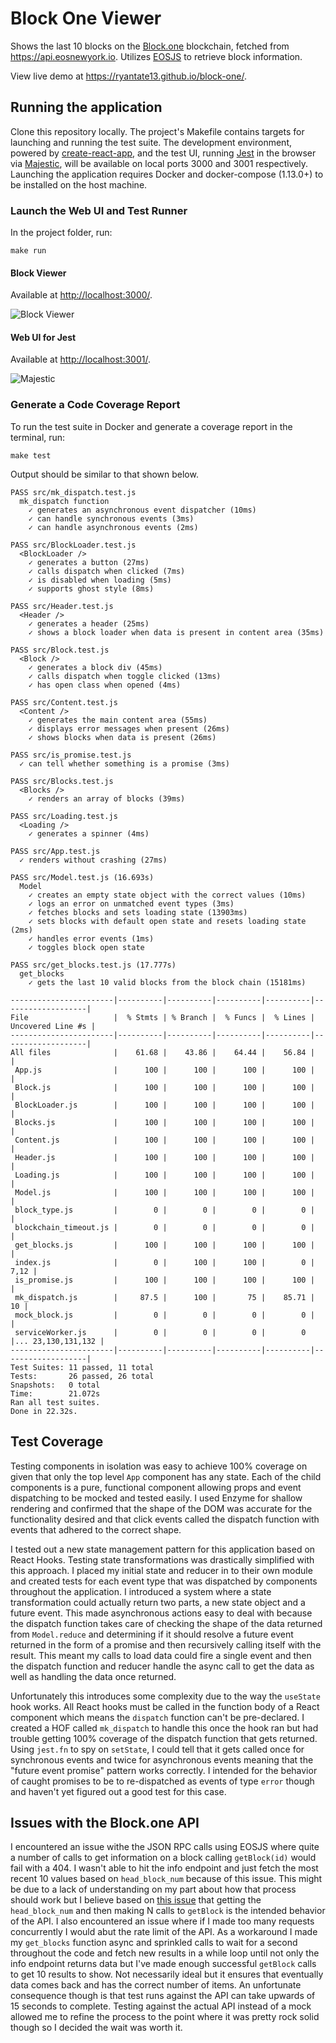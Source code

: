 # Block One Viewer

Shows the last 10 blocks on the [Block.one](https://block.one/) blockchain, fetched from <https://api.eosnewyork.io>. Utilizes [EOSJS](https://github.com/EOSIO/eosjs) to retrieve block information.

View live demo at <https://ryantate13.github.io/block-one/>.

## Running the application

Clone this repository locally. The project's Makefile contains targets for launching and running the test suite. The development environment, powered by [create-react-app](https://github.com/facebook/create-react-app), and the test UI, running [Jest](https://github.com/facebook/jest) in the browser via [Majestic](https://github.com/Raathigesh/majestic), will be available on local ports 3000 and 3001 respectively. Launching the application requires Docker and docker-compose (1.13.0+) to be installed on the host machine.

### Launch the Web UI and Test Runner

In the project folder, run:

```
make run
```

#### Block Viewer

Available at <http://localhost:3000/>.

![Block Viewer](blocks.png "Block Viewer")


#### Web UI for Jest

Available at <http://localhost:3001/>.

![Majestic](majestic.png "Majestic")

### Generate a Code Coverage Report

To run the test suite in Docker and generate a coverage report in the terminal, run:

```
make test
```

Output should be similar to that shown below.

```
PASS src/mk_dispatch.test.js
  mk_dispatch function
    ✓ generates an asynchronous event dispatcher (10ms)
    ✓ can handle synchronous events (3ms)
    ✓ can handle asynchronous events (2ms)

PASS src/BlockLoader.test.js
  <BlockLoader />
    ✓ generates a button (27ms)
    ✓ calls dispatch when clicked (7ms)
    ✓ is disabled when loading (5ms)
    ✓ supports ghost style (8ms)

PASS src/Header.test.js
  <Header />
    ✓ generates a header (25ms)
    ✓ shows a block loader when data is present in content area (35ms)

PASS src/Block.test.js
  <Block />
    ✓ generates a block div (45ms)
    ✓ calls dispatch when toggle clicked (13ms)
    ✓ has open class when opened (4ms)

PASS src/Content.test.js
  <Content />
    ✓ generates the main content area (55ms)
    ✓ displays error messages when present (26ms)
    ✓ shows blocks when data is present (26ms)

PASS src/is_promise.test.js
  ✓ can tell whether something is a promise (3ms)

PASS src/Blocks.test.js
  <Blocks />
    ✓ renders an array of blocks (39ms)

PASS src/Loading.test.js
  <Loading />
    ✓ generates a spinner (4ms)

PASS src/App.test.js
  ✓ renders without crashing (27ms)

PASS src/Model.test.js (16.693s)
  Model
    ✓ creates an empty state object with the correct values (10ms)
    ✓ logs an error on unmatched event types (3ms)
    ✓ fetches blocks and sets loading state (13903ms)
    ✓ sets blocks with default open state and resets loading state (2ms)
    ✓ handles error events (1ms)
    ✓ toggles block open state

PASS src/get_blocks.test.js (17.777s)
  get_blocks
    ✓ gets the last 10 valid blocks from the block chain (15181ms)

-----------------------|----------|----------|----------|----------|-------------------|
File                   |  % Stmts | % Branch |  % Funcs |  % Lines | Uncovered Line #s |
-----------------------|----------|----------|----------|----------|-------------------|
All files              |    61.68 |    43.86 |    64.44 |    56.84 |                   |
 App.js                |      100 |      100 |      100 |      100 |                   |
 Block.js              |      100 |      100 |      100 |      100 |                   |
 BlockLoader.js        |      100 |      100 |      100 |      100 |                   |
 Blocks.js             |      100 |      100 |      100 |      100 |                   |
 Content.js            |      100 |      100 |      100 |      100 |                   |
 Header.js             |      100 |      100 |      100 |      100 |                   |
 Loading.js            |      100 |      100 |      100 |      100 |                   |
 Model.js              |      100 |      100 |      100 |      100 |                   |
 block_type.js         |        0 |        0 |        0 |        0 |                   |
 blockchain_timeout.js |        0 |        0 |        0 |        0 |                   |
 get_blocks.js         |      100 |      100 |      100 |      100 |                   |
 index.js              |        0 |      100 |      100 |        0 |              7,12 |
 is_promise.js         |      100 |      100 |      100 |      100 |                   |
 mk_dispatch.js        |     87.5 |      100 |       75 |    85.71 |                10 |
 mock_block.js         |        0 |        0 |        0 |        0 |                   |
 serviceWorker.js      |        0 |        0 |        0 |        0 |... 23,130,131,132 |
-----------------------|----------|----------|----------|----------|-------------------|
Test Suites: 11 passed, 11 total
Tests:       26 passed, 26 total
Snapshots:   0 total
Time:        21.072s
Ran all test suites.
Done in 22.32s.
```

## Test Coverage

Testing components in isolation was easy to achieve 100% coverage on given that only the top level ```App``` component has any state. Each of the child components is a pure, functional component allowing props and event dispatching to be mocked and tested easily. I used Enzyme for shallow rendering and confirmed that the shape of the DOM was accurate for the functionality desired and that click events called the dispatch function with events that adhered to the correct shape.

I tested out a new state management pattern for this application based on React Hooks. Testing state transformations was drastically simplified with this approach. I placed my initial state and reducer in to their own module and created tests for each event type that was dispatched by components throughout the application. I introduced a system where a state transformation could actually return two parts, a new state object and a future event. This made asynchronous actions easy to deal with because the dispatch function takes care of checking the shape of the data returned from ```Model.reduce``` and determining if it should resolve a future event returned in the form of a promise and then recursively calling itself with the result. This meant my calls to load data could fire a single event and then the dispatch function and reducer handle the async call to get the data as well as handling the data once returned.

Unfortunately this introduces some complexity due to the way the ```useState``` hook works. All React hooks must be called in the function body of a React component which means the ```dispatch``` function can't be pre-declared. I created a HOF called ```mk_dispatch``` to handle this once the hook ran but had trouble getting 100% coverage of the dispatch function that gets returned. Using ```jest.fn``` to spy on ```setState```, I could tell that it gets called once for synchronous events and twice for asynchronous events meaning that the "future event promise" pattern works correctly. I intended for the behavior of caught promises to be to re-dispatched as events of type ```error``` though and haven't yet figured out a good test for this case.

## Issues with the Block.one API

I encountered an issue withe the JSON RPC calls using EOSJS where quite a number of calls to get information on a block calling ```getBlock(id)``` would fail with a 404. I wasn't able to hit the info endpoint and just fetch the most recent 10 values based on ```head_block_num``` because of this issue. This might be due to a lack of understanding on my part about how that process should work but I believe based on [this issue](https://github.com/EOSIO/eosjs/issues/19) that getting the ```head_block_num``` and then making N calls to ```getBlock``` is the intended behavior of the API. I also encountered an issue where if I made too many requests concurrently I would abut the rate limit of the API. As a workaround I made my ```get_blocks``` function async and sprinkled calls to wait for a second throughout the code and fetch new results in a while loop until not only the info endpoint returns data but I've made enough successful ```getBlock``` calls to get 10 results to show. Not necessarily ideal but it ensures that eventually data comes back and has the correct number of items. An unfortunate consequence though is that test runs against the API can take upwards of 15 seconds to complete. Testing against the actual API instead of a mock allowed me to refine the process to the point where it was pretty rock solid though so I decided the wait was worth it.  